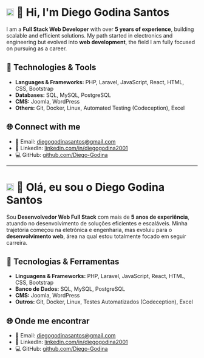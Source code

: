 # <img src="https://cdn.jsdelivr.net/gh/hjnilsson/country-flags/svg/us.svg" width="20"/> 👋 Hi, I'm Diego Godina Santos

I am a **Full Stack Web Developer** with over **5 years of experience**, building scalable and efficient solutions. My path started in electronics and engineering but evolved into **web development**, the field I am fully focused on pursuing as a career.

## 🔧 Technologies & Tools
- **Languages & Frameworks:** PHP, Laravel, JavaScript, React, HTML, CSS, Bootstrap  
- **Databases:** SQL, MySQL, PostgreSQL  
- **CMS:** Joomla, WordPress  
- **Others:** Git, Docker, Linux, Automated Testing (Codeception), Excel  

## 🌐 Connect with me
- 📧 Email: diegogodinasantos@gmail.com  
- 🔗 LinkedIn: [linkedin.com/in/diegogodina2001](https://www.linkedin.com/in/diegogodina2001/)  
- 💻 GitHub: [github.com/Diego-Godina](https://github.com/Diego-Godina)  

---

# <img src="https://cdn.jsdelivr.net/gh/hjnilsson/country-flags/svg/br.svg" width="20"/> 👋 Olá, eu sou o Diego Godina Santos

Sou **Desenvolvedor Web Full Stack** com mais de **5 anos de experiência**, atuando no desenvolvimento de soluções eficientes e escaláveis. Minha trajetória começou na eletrônica e engenharia, mas evoluiu para o **desenvolvimento web**, área na qual estou totalmente focado em seguir carreira.

## 🔧 Tecnologias & Ferramentas
- **Linguagens & Frameworks:** PHP, Laravel, JavaScript, React, HTML, CSS, Bootstrap  
- **Banco de Dados:** SQL, MySQL, PostgreSQL  
- **CMS:** Joomla, WordPress  
- **Outros:** Git, Docker, Linux, Testes Automatizados (Codeception), Excel  

## 🌐 Onde me encontrar
- 📧 Email: diegogodinasantos@gmail.com  
- 🔗 LinkedIn: [linkedin.com/in/diegogodina2001](https://www.linkedin.com/in/diegogodina2001/)  
- 💻 GitHub: [github.com/Diego-Godina](https://github.com/Diego-Godina)  
